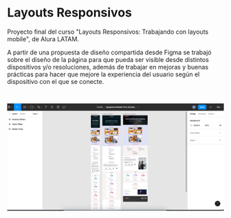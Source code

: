 # Layouts Responsivos

Proyecto final del curso "Layouts Responsivos: Trabajando con layouts mobile", de Alura LATAM.

A partir de una propuesta de diseño compartida desde Figma se trabajó sobre el diseño de la página para que pueda ser visible desde distintos dispositivos y/o resoluciones, además de trabajar en mejoras y buenas prácticas para hacer que mejore la experiencia del usuario según el dispositivo con el que se conecte.

#
<p align="center" >
     <img width="600" heigth="600" src="/modelo_figma_layouts_responsive.png">
</p>
